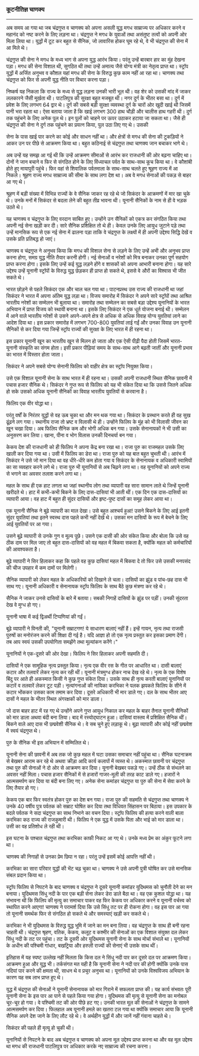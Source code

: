 ### कूटनीतिज्ञ चाणक्य

---

अब समय आ गया था जब चंद्रगुप्त व चाणक्य को अपना असली युद्ध मगध साम्राज्य पर अधिकार करने व महानंद को नष्ट करने के लिए लड़ना था। चंद्रगुप्त ने मगध के युवाओं तथा असंतुष्ट तत्वों को अपनी ओर मिला लिया था। युद्धों में टूट कर बहुत से सैनिक, जो लावारिस होकर घूम रहे थे, वे भी चंद्रगुप्त की सेना में आ मिले थे।

चंद्रगुप्त की सेना ने मगध के मध्य भाग से अपना युद्ध आरंभ किया। परंतु उन्हें बारबार हार का मुंह देखना पड़ा। मगध की सेना विशाल थी, सुगठित थी तथा उन्हें अमात्य जैसे योग्य मंत्री का नेतृत्व प्राप्त था। स्ट्रॉप युद्धों में अर्जित अनुभव व कौशल यहां मगध की सेना के विरुद्ध कुछ काम नहीं आ रहा था। चाणक्य तथा चंद्रगुप्त को फिर से अपनी युद्ध नीति पर विचार करना पड़ा।

निष्कर्ष यह निकला कि राज्य के मध्य से युद्ध लड़ना उनकी भारी भूल थी। वह शेर को उसकी मांद में जाकर ललकारने जैसी मूर्खता थी। पाटलिपुत्र की सुरक्षा बहुत मजबूत थी। नगर दुर्ग के भीतर बसा था। दुर्ग में प्रवेश के लिए लगभग 64 द्वार थे। दुर्ग की सबसे बड़ी सुरक्षा व्यवस्था दुर्ग के चारों ओर खुदी खाई थी जिसमें पानी भरा रहता था। ऐसा बताया जाता है कि खाई लगभग 300 हाथ चौड़ी और चालीस हाथ गहरी थी। दुर्ग तक पहुंचने के लिए अनेक पुल थे। इन पुलों को चाहने पर ऊपर उठाकर हटाया जा सकता था। जैसे ही चंद्रगुप्त की सेना ने दुर्ग तक पहुंचने का प्रयत्न किया, पुल उठा लिए गए थे। उसकी

सेना के पास खाई पार करने का कोई और साधन नहीं था। और क्षेत्रों से मगध की सेना की टुकड़ियों ने आकर उन पर पीछे से आक्रमण किया था। बहुत कठिनाई से चंद्रगुप्त तथा चाणक्य जान बचाकर भागे थे।

अब उन्हें यह समझ आ गई थी कि उन्हें आक्रमण सीमाओं से आरंभ कर राजधानी की ओर बढ़ना चाहिए था। दोनों ने जान बचाने व फिर से संगठित होने के लिए विंध्याचल पर्वत के साथ-साथ कूच किया था। वे कौशांबी होते हुए मायापुरी पहुंचे। फिर वहां से शिवालिक पर्वतमाला के साथ-साथ चलते हुए श्रूहण राज्य में आ निकले। श्रूहण राज्य मगध साम्राज्य की सीमा के साथ लगा देश था। अब वे मगध सेनाओं की पकड़ से बाहर आ गए थे।

श्रूहण में बड़ी संख्या में विभिन्न राज्यों के वे सैनिक जाकर रह रहे थे जो सिकंदर के आक्रमणों में मार खा चुके थे। उनके मनों में सिकंदर से बदला लेने की बहुत तीव्र भावना थी। यूनानी सैनिकों के नाम से ही वे भड़क उठते थे।

यह चाणक्य व चंद्रगुप्त के लिए वरदान साबित हुए। उन्होंने उन सैनिकों को एकत्र कर संगठित किया तथा अपनी नई सेना खड़ी कर दी। सारे सैनिक प्रशिक्षित तो थे ही। केवल उनके लिए आयुध जुटाने पड़े तथा उन्हें मानसिक रूप से एक नई सेना में ढालना पड़ा ताकि वे चंद्रगुप्त के लक्ष्यों में ही अपनी उद्देश्य सिद्धि देखें व उसके प्रति प्रतिबद्ध हो जाएं।

चाणक्य व चंद्रगुप्त ने अनुभव किया कि मगध की विशाल सेना से लड़ने के लिए उन्हें अभी और अनुभव प्राप्त करना होगा, समग्र युद्ध नीति तैयार करनी होगी। नई सेनाओं व नरेशों को मित्र बनाकर उनका पूर्ण सहयोग प्राप्त करना होगा। इसके लिए उन्हें कई युद्ध लड़ने होंगे व शासकों को अपना आभारी बनाना होगा। यह सारे उद्देश्य उन्हें यूनानी स्ट्रॉपों के विरुद्ध युद्ध छेड़कर ही प्राप्त हो सकते थे, इससे वे औरों का विश्वास भी जीत सकते थे।

भारत छोड़ने से पहले सिकंदर एक और चाल चल गया था। पाटनप्रस्थ उस राज्य की राजधानी था जहां सिकंदर ने भारत में अपना अंतिम युद्ध लड़ा था। विजय समारोह में सिकंदर ने अपने सारे स्ट्रॉपों तथा आश्रित भारतीय नरेशों का सम्मेलन भी बुलाया था। समारोह तथा सम्मेलन का सबसे बड़ा उद्देश्य यूनानियों के भारत अभियान में प्राप्त विजय को स्थायी बनाना था। इसके लिए सिकंदर ने एक धूर्त योजना बनाई थी। सम्मेलन में आने वाले भारतीय नरेशों से उसने अपने-अपने क्षेत्र से अधिक से अधिक विवाह योग्य युवतियां लाने का आदेश दिया था। इस प्रकार समारोह में लगभग 700-800 युवतियां लाई गईं और उनका विवाह उन यूनानी सैनिकों से कर दिया गया जिन्हें स्ट्रॉप राज्यों की सुरक्षा के लिए भारत में ही रहना था।

इस प्रकार यूनानी खून का भारतीय खून से मिलन हो जाता और एक ऐसी पीढ़ी पैदा होती जिसमें भारत-यूनानी संस्कृति का संगम होता। इसी प्रकार पीढ़ियां समय के साथ-साथ आगे बढ़ती जातीं और यूनानी प्रभाव का भारत में विस्तार होता जाता।

सिकंदर ने अपने सबसे योग्य सेनानी फिलिप को वाहीर क्षेत्र का स्ट्रॉप नियुक्त किया।

उसे एक विशाल यूनानी सेना के साथ भारत में ही रहना था। उसकी अपनी राजधानी स्थित सैनिक छावनी में पचास हजार सैनिक थे। सिकंदर ने गुप्त रूप से फिलिप को यह भी संकेत दिया था कि उससे जितने अधिक हो सके उसको अधिक यूनानी सैनिकों का विवाह भारतीय युवतियों से करवाना है।

फिलिप एक वीर योद्धा था।

परंतु वर्षों के निरंतर युद्धों से वह ऊब चुका था और मन थक गया था। सिकंदर के प्रस्थान करते ही वह सुख ढूंढ़ने लग गया। स्थानीय राजा तो भ्रष्ट व विलासी थे ही। उन्होंने फिलिप के मुंह को भी विलासी जीवन का खून चखा दिया। अब फिलिप सैनिक कम और भोगी अधिक बन गया। उसके सेनानायकों ने भी उसी का अनुसरण कर लिया। खाना, पीना व भोग विलास उनकी दिनचर्या बन गया।

केकय देश की राजधानी को ही फिलिप ने अपना केंद्र बना रखा था। राजा पुरु का राजमहल उसके लिए खाली कर दिया गया था। उसी में फिलिप का डेरा था। राजा पुरु को यह बात बहुत चुभती थी। आरंभ में सिकंदर ने उसे जो मान दिया था वह धीरे-धीरे कम होता गया व सिकंदर के सेनानायक व अधिकारी स्वामियों का सा व्यवहार करने लगे थे। राजा पुरु भी यूनानियों से अब चिढ़ने लगा था। वह यूनानियों को अपने राज्य से भगाने का अवसर तलाश करने लगा था।

महल के साथ ही एक हाट लगता था जहां स्थानीय लोग तथा व्यापारी वह सारा सामान लाते थे जिन्हें यूनानी खरीदते थे। हाट में कभी-कभी बिकने के लिए दास-दासियां भी आती थीं। एक दिन एक दास-दासियों का व्यापारी आया। वह हाट में बहुत ही सुंदर दासियों और हृष्ट-पुष्ट दासों का समूह लेकर आया था।

एक यूनानी सैनिक ने बूढ़े व्यापारी का माल देखा। उसे बहुत आश्चर्य हुआ! उसने बिकने के लिए आई इतनी सुंदर युवतियां तथा इतने स्वस्थ दास पहले कभी नहीं देखे थे। उसका मन दासियों के रूप में बेचने के लिए आई युवतियों पर आ गया।

उसने बूढ़े व्यापारी से उनके गुण व मूल्य पूछे। उसने एक दासी की ओर संकेत किया और बोला कि उसे वह ठीक दाम पर मिल जाए तो बहुत दास-दासियों को वह महल में बिकवा सकता है, क्योंकि महल को कर्मचारियों की आवश्यकता है।

बूढ़े व्यापारी ने सिर हिलाकर कहा कि पहले वह कुछ दासियां महल में बिकवा दे तो फिर उसे उसकी मनपसंद की चीज उपहार में कम दामों पर मिलेगी।

सैनिक व्यापारी को लेकर महल के अधिकारियों को दिखाने ले चला। दासियों का झुंड व पांच-छह दास भी साथ गए। यूनानी अधिकारी व सेनानायक स्ट्रॉप फिलिप के साथ बैठे कुछ मंत्रणा कर रहे थे।

सैनिक ने जाकर उनसे दासियों के बारे में बताया। सबकी निगाहें दासियों के झुंड पर पड़ीं। उनकी सुंदरता देख वे मुग्ध हो गए।

यूनानी भाषा में कई द्विअर्थी टिप्पणियां की गईं।

बूढ़े व्यापारी ने विनती की, "यूनानी सम्राटगण! ये साधारण बालाएं नहीं हैं। इन्हें गायन, नृत्य तथा राजसी पुरुषों का मनोरंजन करने की शिक्षा दी गई है। यदि आज्ञा हो तो एक नृत्य प्रस्तुत कर इसका प्रमाण देंगी। तब आप स्वयं उसकी उपयोगिता समझेंगे तथा मूल्यांकन करेंगे।"

यूनानियों ने एक-दूसरे की ओर देखा। फिलिप ने सिर हिलाकर अपनी सहमति दी।

दासियों ने एक सामूहिक नृत्य प्रस्तुत किया। नृत्य एक वीर रस के गीत पर आधारित था। दासी बालाएं कटार और तलवारें लेकर नृत्य कर रही थीं। यूनानी मंत्रमुग्ध होकर नाच देख रहे थे। नृत्य के एक विशेष बिंदु पर आते ही अकस्मात किसी ने कुछ गुप्त संकेत दिया। उसके साथ ही नृत्य करती बालाएं यूनानियों पर कटारें व तलवारें लेकर टूट पड़ी। नृत्यांगनाओं की नायिका करभिका ने पलक झपकते फिलिप के सीने में कटार भोंककर उसका काम तमाम कर दिया। दूसरे अधिकारी भी मार डाले गए। दल के साथ भीतर आए दासों ने महल के भीतर स्थित अंगरक्षकों को मार डाला।

जो दास बाहर हाट में रह गए थे उन्होंने अपने गुप्त आयुध निकाल कर महल के बाहर तैनात यूनानी सैनिकों को मार डाला अथवा बंदी बना लिया। बाद में रस्योद्घाटन हुआ। दासियां वास्तव में प्रशिक्षित सैनिक थीं। बिकने वाले आए दास भी छद्मवेशी सैनिक थे। वे सब चुने हुए लड़ाकू थे। बूढ़ा व्यापारी और कोई नहीं छद्मवेश में स्वयं चंद्रगुप्त थे।

पुरु के सैनिक भी इस अभियान में सम्मिलित थे।

यूनानी सेना की छावनी में अब तक जो कुछ महल में घटा उसका समाचार नहीं पहुंचा था। सैनिक घटनाक्रम से बेखबर आराम कर रहे थे अथवा क्रीड़ा आदि कार्य कलापों में व्यस्त थे। अकस्मात छावनी पर चंद्रगुप्त तथा पुरु की सेनाओं ने दो ओर से आक्रमण कर दिया। यूनानी बेखबर पकड़े गए। उन्हें ठीक से संभलने का अवसर नहीं मिला। पचास हजार सैनिकों में से हजारों गाजर-मूली की तरह काट डाले गए। हजारों ने आत्मसमर्पण कर दिया या बंदी बना लिए गए। अनेक सेना कमांडर चंद्रगुप्त या पुरु की सेना में सेवा करने के लिए तैयार हो गए।

केकय एक बार फिर स्वतंत्र होकर पुरु का देश बन गया। राजा पुरु की सहमति से चंद्रगुप्त तथा चाणक्य ने उनके 40 वर्षीय पुत्र पर्वतक को सम्राट घोषित कर दिया तथा विधिवत सिंहासन पर बिठाया। इस उपकार के बदले पर्वतक ने सदा चंद्रगुप्त का साथ निभाने का वचन दिया। स्ट्रॉप फिलिप की हत्या करने वाली बाला करभिका कठ राज्य की राजकुमारी थी। फिलिप ने एक युद्ध में उसके पिता और भाई को मार डाला था। उसी का वह प्रतिशोध ले रही थी।

इस घटना के पश्चात चंद्रगुप्त तथा करभिका काफी निकट आ गए थे। उनके मध्य प्रेम का अंकुर फूटने लगा था।

चाणक्य की निगाहों से उनका प्रेम छिपा न रहा। परंतु उन्हें इसमें कोई आपत्ति नहीं थी।

करभिका का सारा परिवार युद्धों की भेंट चढ़ चुका था। चाणक्य ने उसे अपनी पुत्री घोषित कर उसे मानसिक संबल प्रदान किया था।

स्ट्रॉप फिलिप से निपटने के बाद चाणक्य व चंद्रगुप्त ने दूसरे यूनानी कमांडर युदिथमस को चुनौती देने का मन बनाया। युदिथमस सिंधु नदी के पार एक बड़ी सेना लेकर डेरा डाले बैठा था। वह एक कुशल योद्धा था। यह संभावना थी कि फिलिप की मृत्यु का समाचार पाकर वह फिर केकय पर अधिकार करने व यूनानी वर्चस्व को स्थापित करने आएगा! चाणक्य ने परामर्श दिया कि उसे सिंधु तट पर ही रोकना होगा। वह इस पार आ गया तो यूनानी समर्थक फिर से संगठित हो सकते थे और समस्याएं खड़ी कर सकते थे।

करभिका ने भी युदिथमस के विरुद्ध युद्ध भूमि में जाने का मन बना लिया। वह चंद्रगुप्त के साथ ही बनी रहना चाहती थी। चंद्रगुप्त श्रृहण, वतिक, केकय, कलूट व कश्मीर की सेनाओं का एक विशाल संयुक्त दल लेकर सिंधु नदी के तट पर पहुंचा। तट के दूसरी ओर युदिथमस यूनानी सेना के साथ मोर्चा संभाले था। यूनानियों के अधीन की पश्चिमी गांधार, बखट्रिया और हरुली राज्यों की सेनाएं भी उसके साथ थीं।

इतिहास में यह स्पष्ट उल्लेख नहीं मिलता कि किस दल ने सिंधु नदी पार कर दूसरे दल पर आक्रमण किया। आक्रमण हुआ और युद्ध भी। तर्कसंगत मत यही है कि यूनानी सेना ने नदी पार की होगी क्योंकि उनके पास नदियां पार करने की क्षमता थी, साधन थे व प्रचुर अनुभव था। यूनानियों को उनके विश्वविजय अभियान के कारण यह सब लाभ प्राप्त हुए थे।

युद्ध में चंद्रगुप्त की सेनाओं ने यूनानी सेनानायक को मार गिराने में सफलता प्राप्त की। यह कार्य संभवतः पूरी यूनानी सेना के इस पार आ पाने से पहले किया गया होगा। युदिथमस की मृत्यु से यूनानी सेना का मनोबल चूर-चूर हो गया। वे पश्चिमी तट की ओर पीछे हट गए। उनकी भारत मूल की सेनाओं ने चंद्रगुप्त के सामने आत्मसमर्पण कर दिया। फिलहाल अब यूनानी हमले का खतरा टल गया था क्योंकि समाचार आया कि यूनानी सैनिक अपने देश जाने के लिए लौट रहे थे। वे अर्थहीन युद्धों में और जानें नहीं गंवाना चाहते थे।

सिकंदर की पहले ही मृत्यु हो चुकी थी।

यूनानियों से निपटने के बाद अब चंद्रगुप्त व चाणक्य को अपना मूल उद्देश्य प्राप्त करना था और वह मूल उद्देश्य था मगध की राजधानी पाटलिपुत्र पर अधिकार करके नए साम्राज्य की रचना करना। 